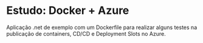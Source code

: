 # Estudo: Docker + Azure

Aplicação .net de exemplo com um Dockerfile para realizar alguns testes na publicação de containers, CD/CD e Deployment Slots no Azure.
